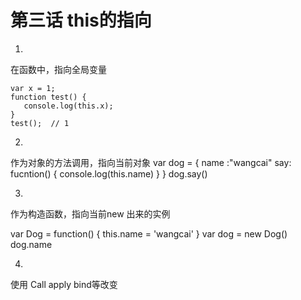 # 第三话 this的指向

1. 
在函数中，指向全局变量
```
var x = 1;
function test() {
   console.log(this.x);
}
test();  // 1

```
2. 
作为对象的方法调用，指向当前对象
var dog = {
  name :"wangcai"
  say: fucntion() {
    console.log(this.name)
  }
}
dog.say()

3. 
作为构造函数，指向当前new 出来的实例 

var Dog = function() {
  this.name = 'wangcai'
}
var dog = new Dog()
dog.name

4. 
使用 Call apply bind等改变

